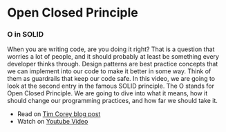 # Open Closed Principle

### O in SOLID


When you are writing code, are you doing it right? That is a question that worries a lot of people, and it should probably at least be something every developer thinks through. Design patterns are best practice concepts that we can implement into our code to make it better in some way. Think of them as guardrails that keep our code safe. In this video, we are going to look at the second entry in the famous SOLID principle. The O stands for Open Closed Principle. We are going to dive into what it means, how it should change our programming practices, and how far we should take it.


* Read on [Tim Corey blog post](https://iamtimcorey.com/design-patterns-ocp/)  
* Watch on [Youtube Video](https://youtu.be/VFlk43QGEgc)